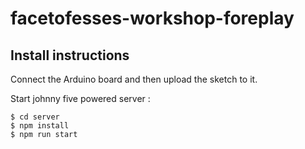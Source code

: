 # facetofesses-workshop-foreplay

## Install instructions

Connect the Arduino board and then upload the sketch to it.

Start johnny five powered server : 
```
$ cd server
$ npm install
$ npm run start
```